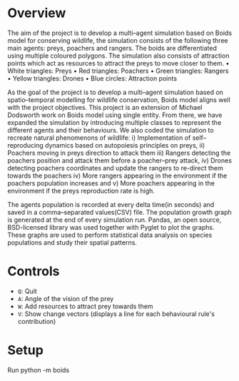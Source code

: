# Overview #

The aim of the project is to develop a multi–agent simulation based on Boids model for conserving wildlife, the simulation consists of the following three main agents: preys, poachers and rangers. The boids are differentiated using multiple coloured polygons. The simulation also consists of attraction points which act as resources to attract the preys to move closer to them. • White triangles: Preys • Red triangles: Poachers • Green triangles: Rangers • Yellow triangles: Drones • Blue circles: Attraction points

As the goal of the project is to develop a multi–agent simulation based on spatio–temporal modelling for wildlife conservation, Boids model aligns well with the project objectives. This project is an extension of Michael Dodsworth work on Boids model using single entity. From there, we have expanded the simulation by introducing multiple classes to represent the different agents and their behaviours. We also coded the simulation to recreate natural phenomenons of wildlife: i) Implementation of self–reproducing dynamics based on autopoiesis principles on preys, ii) Poachers moving in preys direction to attack them iii) Rangers detecting the poachers position and attack them before a poacher–prey attack, iv) Drones detecting poachers coordinates and update the rangers to re-direct them towards the poachers iv) More rangers appearing in the environment if the poachers population increases and v) More poachers appearing in the environment if the preys reproduction rate is high.

The agents population is recorded at every delta time(in seconds) and saved in a comma–separated values(CSV) file. The population growth graph is generated at the end of every simulation run. Pandas, an open source, BSD-licensed library was used together with Pyglet to plot the graphs. These graphs are used to perform statistical data analysis on species populations and study their spatial patterns.

# Controls #

- `Q`: Quit
- `A`: Angle of the vision of the prey
- `W`: Add resources to attract prey towards them
- `V`: Show change vectors (displays a line for each behavioural rule's contribution)


# Setup #
Run python -m boids

